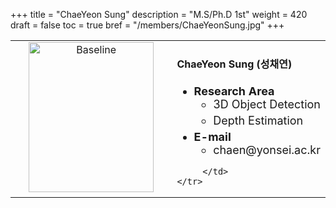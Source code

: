 +++
title = "ChaeYeon Sung"
description = "M.S/Ph.D 1st"
weight = 420
draft = false
toc = true
bref = "/members/ChaeYeonSung.jpg"
+++

<table>
    <tr>
       <td width="280" align="center" valign="top">
          <img alt="Baseline" width="200px" height="240" src="/members/ChaeYeonSung.jpg">
       </td>
       <td>
            <h4>ChaeYeon Sung (성채연)</h4>
            <ul class="member_info">
                <li style="font-size: 18px"><b>Research Area</b>
                    <ul class="interest">
                        <li style="margin-bottom: 5px">3D Object Detection</li>
                        <li style="margin-bottom: 5px">Depth Estimation</li>
                    </ul>
                </li>
                <li style="font-size: 18px"><b>E-mail</b>
                    <ul>
                        <li style="margin-bottom: 5px">chaen@yonsei.ac.kr</li>
                    </ul>
                </li>
            </ul>
            
         </td>
    </tr>
</table>